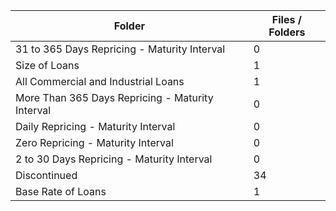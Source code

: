 | Folder                                           |   Files / Folders |
|--------------------------------------------------|-------------------|
| 31 to 365 Days Repricing - Maturity Interval     |                 0 |
| Size of Loans                                    |                 1 |
| All Commercial and Industrial Loans              |                 1 |
| More Than 365 Days Repricing - Maturity Interval |                 0 |
| Daily Repricing - Maturity Interval              |                 0 |
| Zero Repricing - Maturity Interval               |                 0 |
| 2 to 30 Days Repricing - Maturity Interval       |                 0 |
| Discontinued                                     |                34 |
| Base Rate of Loans                               |                 1 |